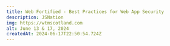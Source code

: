 ```yaml
---
title: Web Fortified - Best Practices for Web App Security
description: JSNation
img: https://wtmscotland.com
alt: June 13 & 17, 2024
createdAt: 2024-06-17T22:50:54.724Z
---
```

